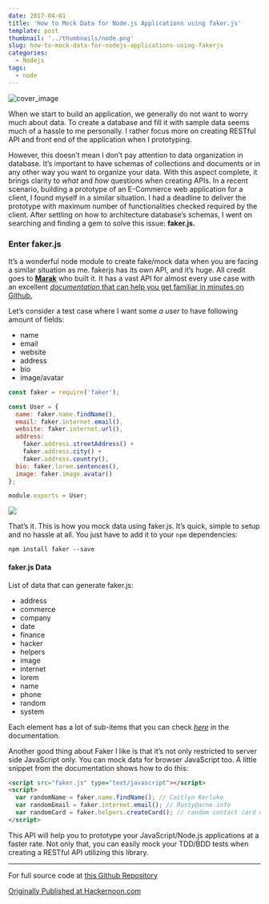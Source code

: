 ```yaml
---
date: 2017-04-01
title: 'How to Mock Data for Node.js Applications using faker.js'
template: post
thumbnail: '../thumbnails/node.png'
slug: how-to-mock-data-for-nodejs-applications-using-fakerjs
categories:
  - Nodejs
tags:
  - node
---
```


![cover_image](https://hackernoon.com/hn-images/1*ENk6O_-iQYdMlnrM4w82kw.jpeg)

When we start to build an application, we generally do not want to worry much about data. To create a database and fill it with sample data seems much of a hassle to me personally. I rather focus more on creating RESTful API and front end of the application when I prototyping.

However, this doesn’t mean I don’t pay attention to data organization in database. It’s important to have schemas of collections and documents or in any other way you want to organize your data. With this aspect complete, it brings clarity to _what_ and _how_ questions when creating APIs. In a recent scenario, building a prototype of an E-Commerce web application for a client, I found myself in a similar situation. I had a deadline to deliver the prototype with maximum number of functionalities checked required by the client. After settling on how to architecture database’s schemas, I went on searching​ and finding a gem to solve this issue: **faker.js.**

### Enter faker.js

It’s a wonderful node module to create fake/mock data when you are facing a similar situation as me. fakerjs has its own API, and it’s huge. All credit goes to [**Marak**](https://twitter.com/marak) who built it. It has a vast API for almost every use case with an excellent [_documentation_ that can help you get familiar in minutes on Github.](https://github.com/marak/Faker.js/)

Let’s consider a test case where I want some _a user_ to have following amount of fields:

- name
- email
- website
- address
- bio
- image/avatar

```js
const faker = require('faker');

const User = {
  name: faker.name.findName(),
  email: faker.internet.email(),
  website: faker.internet.url(),
  address:
    faker.address.streetAddress() +
    faker.address.city() +
    faker.address.country(),
  bio: faker.lorem.sentences(),
  image: faker.image.avatar()
};

module.exports = User;
```

![](https://cdn-images-1.medium.com/max/1200/1*t8BjRlFjuUnbf0iXl-FZCQ.png)

That’s it. This is how you mock data using faker.js. It’s quick, simple to setup and no hassle at all. You just have to add it to your `npm` dependencies:

```shell
npm install faker --save
```

#### faker.js Data

List of data that can generate faker.js:

- address
- commerce
- company
- date
- finance
- hacker
- helpers
- image
- internet
- lorem
- name
- phone
- random
- system

Each element has a lot of sub-items that you can check [_here_](https://github.com/Marak/faker.js) in the documentation.

Another good thing about Faker I like is that it’s not only restricted to server side JavaScript only. You can mock data for browser JavaScript too. A little snippet from the documentation shows how to do this:

```html
<script src="faker.js" type="text/javascript"></script>
<script>
  var randomName = faker.name.findName(); // Caitlyn Kerluke
  var randomEmail = faker.internet.email(); // Rusty@arne.info
  var randomCard = faker.helpers.createCard(); // random contact card containing many properties
</script>
```

This API will help you to prototype your JavaScript/Node.js applications at a faster rate. Not only that, you can easily mock your TDD/BDD tests when creating a RESTful API utilizing this library.

---

For full source code at [this Github Repository](https://github.com/amandeepmittal/fakerjs)

[Originally Published at Hackernoon.com](https://hackernoon.com/how-to-mock-data-for-node-js-applications-using-faker-js-b1f4c0e78102)
